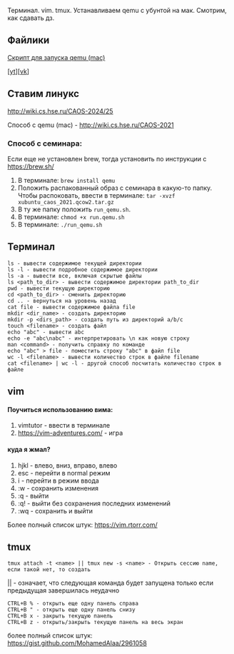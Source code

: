Терминал. vim. tmux. Устанавливаем qemu с убунтой на мак. Смотрим, как сдавать дз.

## Файлики

[Скрипт для запуска qemu (mac)](run_qemu.sh)

[[yt](https://youtu.be/ct35VNB5j60)][[vk](https://vk.com/video-221776054_456239032)]

## Ставим линукс

http://wiki.cs.hse.ru/CAOS-2024/25

Способ с qemu (mac) - http://wiki.cs.hse.ru/CAOS-2021

### Способ с семинара:

Если еще не установлен brew, тогда установить по инструкции с https://brew.sh/

1. В терминале: `brew install qemu`
2. Положить распакованный образ с семинара в какую-то папку. Чтобы распоковать, ввести в терминале: `tar -xvzf xubuntu_caos_2021.qcow2.tar.gz`
3. В ту же папку положить `run_qemu.sh`.
4. В терминале: `chmod +x run.qemu.sh`
5. В терминале: `./run_qemu.sh`



## Терминал

	ls - вывести содержимое текущей директории 
	ls -l - вывести подробное содержимое директории
	ls -a - вывести все, включая скрытые файлы
	ls <path_to_dir> - вывести содержимое директории path_to_dir
	pwd - вывести текущую директорию
	cd <path_to_dir> - сменить директорию
	cd .. - вернуться на уровень назад
	cat file - вывести содержимое файла file
	mkdir <dir_name> - создать директорию
	mkdir -p <dirs_path> - создать путь из директорий a/b/c
	touch <filename> - создать файл
	echo "abc" - вывести abc
	echo -e "abc\nabc" - интерпретировать \n как новую строку
	man <command> - получить справку по команде
	echo "abc" > file - поместить строку "abc" в файл file
	wc -l <filename> - вывести количество строк в файле filename
	cat <filename> | wc -l - другой способ посчитать количество строк в файле

## vim

#### Поучиться использованию вима:

1. vimtutor - ввести в терминале
2. https://vim-adventures.com/ - игра 

#### куда я жмал?

1. hjkl - влево, вниз, вправо, влево
2. esc - перейти в normal режим 
3. i - перейти в режим ввода
4. :w - сохранить изменения
5. :q - выйти
6. :q! - выйти без сохранения последних изменений
7. :wq - сохранить и выйти

Более полный список штук: https://vim.rtorr.com/
## tmux

	tmux attach -t <name> || tmux new -s <name> - Открыть сессию name, если такой нет, то создать

|| - означает, что следующая команда будет запущена только если предыдущая завершилась неудачно

	CTRL+B % - открыть еще одну панель справа
	CTRL+B " - открыть еще одну панель снизу
	CTRL+B x - закрыть текущую панель
	CTRL+B z - открыть/закрыть текущую панель на весь экран

более полный список штук: https://gist.github.com/MohamedAlaa/2961058
